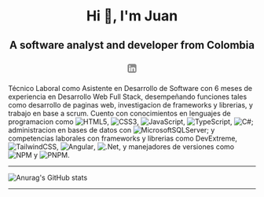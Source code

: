 <h1 align="center">Hi 👋, I'm Juan</h1>  
            
<h2 align="center">A software analyst and developer from Colombia

<a align="center" href='https://www.linkedin.com/in/jfelipeq14/'><img align='center' alt="linkedin"
            src="assets/linkedin.svg" height='18px' /></a>

</h2>

Técnico Laboral como Asistente en Desarrollo de Software con 6 meses de experiencia en Desarrollo Web Full Stack, desempeñando funciones tales como desarrollo de paginas web, investigacion de frameworks y librerias, y trabajo en base a scrum. Cuento con conocimientos en lenguajes de programacion como ![HTML5](https://img.shields.io/badge/html5-%23E34F26.svg?style=for-the-badge&logo=html5&logoColor=white), ![CSS3](https://img.shields.io/badge/css3-%231572B6.svg?style=for-the-badge&logo=css3&logoColor=white), ![JavaScript](https://img.shields.io/badge/javascript-%23323330.svg?style=for-the-badge&logo=javascript&logoColor=%23F7DF1E), ![TypeScript](https://img.shields.io/badge/typescript-%23007ACC.svg?style=for-the-badge&logo=typescript&logoColor=white), ![C#](https://img.shields.io/badge/c%23-%23239120.svg?style=for-the-badge&logo=c-sharp&logoColor=white); administracion en bases de datos con  ![MicrosoftSQLServer](https://img.shields.io/badge/Microsoft%20SQL%20Server-CC2927?style=for-the-badge&logo=microsoft%20sql%20server&logoColor=white); y competencias laborales con frameworks y librerias como DevExtreme, ![TailwindCSS](https://img.shields.io/badge/tailwindcss-%2338B2AC.svg?style=for-the-badge&logo=tailwind-css&logoColor=white), ![Angular](https://img.shields.io/badge/angular-%23DD0031.svg?style=for-the-badge&logo=angular&logoColor=white), ![.Net](https://img.shields.io/badge/.NET-5C2D91?style=for-the-badge&logo=.net&logoColor=white), y manejadores de versiones como ![NPM](https://img.shields.io/badge/NPM-%23CB3837.svg?style=for-the-badge&logo=npm&logoColor=white) y ![PNPM](https://img.shields.io/badge/pnpm-%234a4a4a.svg?style=for-the-badge&logo=pnpm&logoColor=f69220).

<hr>

![Anurag's GitHub stats](https://github-readme-stats.vercel.app/api?username=jfelipeq14&show_icons=true&theme=highcontrast)

<hr>

